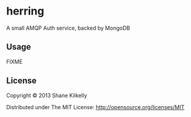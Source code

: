 # herring

A small AMQP Auth service, backed by MongoDB

## Usage

FIXME

## License

Copyright © 2013 Shane Kilkelly

Distributed under The MIT License: http://opensource.org/licenses/MIT
